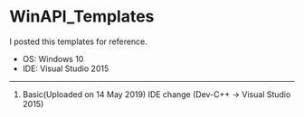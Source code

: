 # WinAPI_Templates
I posted this templates for reference.
* OS: Windows 10
* IDE: Visual Studio 2015

***

1. Basic(Uploaded on 14 May 2019)
  IDE change (Dev-C++ -> Visual Studio 2015)
